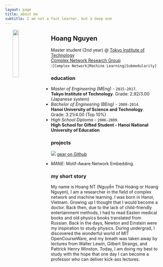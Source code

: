 ```yaml
---
layout: page
title: about me
subtitle: I am not a fast learner, but a deep one
---
```


<img class="img-circle" width="20%" hspace="25" style="float: left;" src="http://gear.github.io/img/myface.png">

## Hoang Nguyen
Master student (2nd year) @ [Tokyo Institute of Technology](http://www.titech.ac.jp/english/)  
[Complex Network Research Group](https://net-titech.github.io)  
:`[Complex Network|Machine Learning|Submodularity]` 

### education
- _Master of Engineering_ (MEng) - `2015-2017`.  
**Tokyo Institute of Technology**. Grade: 2.92/3.00 (Japanese system)
- _Bachelor of Engineering_ (BEng) - `2009-2014`.  
**Hanoi University of Science and Technology**. Grade: 3.21/4.00 (Top 10%)
- _High School Diploma_ - `2006-2009`.  
**High School for Gifted Student - Hanoi National University of Education**

### projects
<img class="img-logo" src="http://gear.github.io/img/github.png"> [gear on Github](https://github.com/gear)

- _MANE_: Motif-Aware Network Embedding.

### my short story

My name is Hoang NT (Nguyễn Thái Hoàng or Hoang Nguyen), I am a researcher in the field 
of complex network and machine learning.  I was born in Hanoi, Vietnam. Growing up I 
thought that I would become a doctor. Back then, due to the lack of child-friendly 
entertainment methods, I had to read Easten medical books and old physics books translated 
from Russian. Back in the days, Newton and Einstein were my inspiration to study physics. 
During undergrad, I discovered the wonderful world of MIT OpenCourseWare, and my breath 
was taken away by lectures from Walter Lewin, Gilbert Strangs, and Pattrick Henry Winston. 
Today, I am doing my best to study with the hope that one day I can become a professor 
who can deliver kick-ass lectures.
